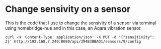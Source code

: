 # Change sensivity on a sensor
This is the code that I use to change the sensivity of a sensor via terminal using homebridge-hue and in this case, an Aqara vibration sensor.

`curl -H 'Content-Type: application/json' -X PUT -d '{"sensitivity": 2}' http://192.168.7.240:8080/api/394B3BBAD1/sensors/9/config`
